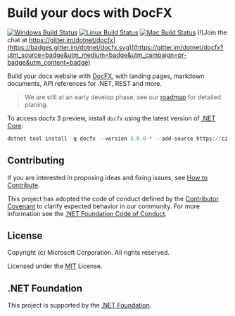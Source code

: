 # Build your docs with DocFX

[![Windows Build Status](https://ci.appveyor.com/api/projects/status/github/dotnet/docfx?svg=true&branch=v3)](https://ci.appveyor.com/project/DocFXService/docfx "Windows Build Status")
[![Linux Build Status](https://travis-ci.org/dotnet/docfx.svg?branch=v3)](https://travis-ci.org/dotnet/docfx "Linux Build Status")
[![Mac Build Status](https://mseng.visualstudio.com/_apis/public/build/definitions/dfe297d9-5f61-4d42-b4bb-03f8b8646944/6945/badge)](https://mseng.visualstudio.com/VSChina/_build/index?definitionId=6945 "Mac Build Status")
[![Join the chat at https://gitter.im/dotnet/docfx](https://badges.gitter.im/dotnet/docfx.svg)](https://gitter.im/dotnet/docfx?utm_source=badge&utm_medium=badge&utm_campaign=pr-badge&utm_content=badge)

Build your docs website with [DocFX](https://github.com/dotnet/docfx), with landing pages, markdown documents, API references for .NET, REST and more.

> We are still at an early develop phase, see our [roadmap](https://github.com/dotnet/docfx/projects/1) for detailed planing.

To access docfx 3 preview, install `docfx` using the latest version of [.NET Core](https://www.microsoft.com/net/download):

```powershell
dotnet tool install -g docfx --version 3.0.0-* --add-source https://ci.appveyor.com/nuget/docfx
```

## Contributing

If you are interested in proposing ideas and fixing issues, see [How to Contribute](CONTRIBUTING.md).

This project has adopted the code of conduct defined by the [Contributor Covenant](http://contributor-covenant.org/) to clarify expected behavior in our community.
For more information see the [.NET Foundation Code of Conduct](http://www.dotnetfoundation.org/code-of-conduct).


## License

Copyright (c) Microsoft Corporation. All rights reserved.

Licensed under the [MIT](https://github.com/dotnet/docfx/blob/v3/LICENSE.txt) License.

## .NET Foundation

This project is supported by the [.NET Foundation](http://www.dotnetfoundation.org).
